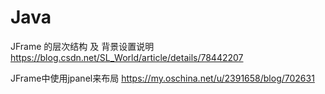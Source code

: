 # Java

JFrame 的层次结构 及 背景设置说明
https://blog.csdn.net/SL_World/article/details/78442207

JFrame中使用jpanel来布局
https://my.oschina.net/u/2391658/blog/702631
